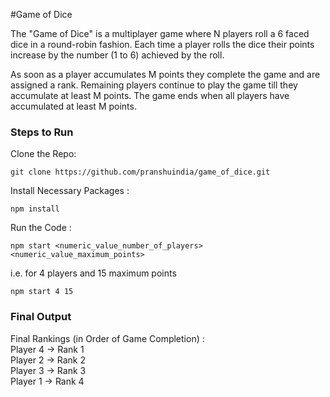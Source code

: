 #Game of Dice

The "Game of Dice" is a multiplayer game where N players roll a 6 faced dice in a round-robin
fashion. Each time a player rolls the dice their points increase by the number (1 to 6) achieved
by the roll.

As soon as a player accumulates M points they complete the game and are assigned a rank.
Remaining players continue to play the game till they accumulate at least M points. The game
ends when all players have accumulated at least M points.

### Steps to Run

Clone the Repo:

`git clone https://github.com/pranshuindia/game_of_dice.git`

Install Necessary Packages : 

`npm install`

Run the Code : 

`npm start <numeric_value_number_of_players> <numeric_value_maximum_points>`

i.e. for 4 players and 15 maximum points

`npm start 4 15`

### Final Output

Final Rankings (in Order of Game Completion) :\
Player 4 -> Rank 1 \
Player 2 -> Rank 2 \
Player 3 -> Rank 3 \
Player 1 -> Rank 4
